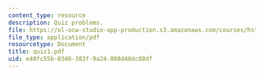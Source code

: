 ```yaml
---
content_type: resource
description: Quiz problems.
file: https://ol-ocw-studio-app-production.s3.amazonaws.com/courses/hst-542j-quantitative-physiology-organ-transport-systems-spring-2004/e40fc55b0346383f9a24008d48dc88df_quiz1.pdf
file_type: application/pdf
resourcetype: Document
title: quiz1.pdf
uid: e40fc55b-0346-383f-9a24-008d48dc88df
---
```

